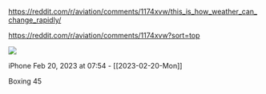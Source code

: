 https://reddit.com/r/aviation/comments/1174xvw/this_is_how_weather_can_change_rapidly/

https://reddit.com/r/aviation/comments/1174xvw?sort=top

![](<file:///Users/johnoleary/Library/Mobile Documents/iCloud~is~workflow~my~workflows/Documents/Screenshots/2023-02-20 075422.png>)

iPhone
Feb 20, 2023 at 07:54 - [[2023-02-20-Mon]]

Boxing 45